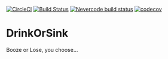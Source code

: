 [![CircleCI](https://circleci.com/gh/jhandguy/DrinkOrSink/tree/master.svg?style=svg)](https://circleci.com/gh/jhandguy/DrinkOrSink/tree/master) [![Build Status](https://www.bitrise.io/app/efd0978a2b1a777f/status.svg?token=e7yk75Q_YaYSQYUTvc8Thg)](https://www.bitrise.io/app/efd0978a2b1a777f) [![Nevercode build status](https://app.nevercode.io/api/projects/843bb652-c4e5-4dfc-a977-4a988ae84b8e/workflows/fd07c2e5-a9de-4993-8ef8-515258f40589/status_badge.svg?branch=master)](https://app.nevercode.io/#/project/843bb652-c4e5-4dfc-a977-4a988ae84b8e/workflow/fd07c2e5-a9de-4993-8ef8-515258f40589/latestBuild?branch=master) [![codecov](https://codecov.io/gh/jhandguy/DrinkOrSink/branch/master/graph/badge.svg)](https://codecov.io/gh/jhandguy/DrinkOrSink)

# DrinkOrSink
Booze or Lose, you choose...

